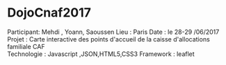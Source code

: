 # DojoCnaf2017
Participant: Mehdi , Yoann, Saoussen 
Lieu : Paris 
Date : le 28-29 /06/2017 
Projet : Carte interactive  des points d'accueil de la caisse d'allocations familiale CAF   
Technologie : Javascript ,JSON,HTML5,CSS3 
Framework : leaflet 
